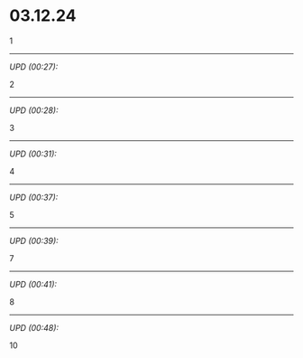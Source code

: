 # 03.12.24

1

<hr>

_UPD (00:27):_

2

<hr>

_UPD (00:28):_

3

<hr>

_UPD (00:31):_

4

<hr>

_UPD (00:37):_

5

<hr>

_UPD (00:39):_

7

<hr>

_UPD (00:41):_

8

<hr>

_UPD (00:48):_

10
